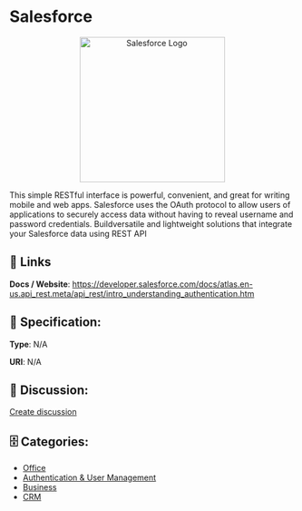 # Salesforce
<p align="center">
    <img width="256" src="https://raw.githubusercontent.com/apis-list/apis-list/main/apis/salesforce/logo_256x256.png" alt="Salesforce Logo"/>
</p>

This simple RESTful interface is powerful, convenient, and great for writing mobile and web apps. Salesforce uses the OAuth protocol to allow users of applications to securely access data without having to reveal username and password credentials.  Buildversatile and lightweight solutions that integrate your Salesforce data using REST API

##  🔗 Links
**Docs / Website**: https://developer.salesforce.com/docs/atlas.en-us.api_rest.meta/api_rest/intro_understanding_authentication.htm

## 🧬 Specification:
**Type**: N/A

**URI**: N/A

## 💬 Discussion:
[Create discussion](https://github.com/apis-list/apis-list/discussions/new)

## 🗄️ Categories:
- [Office](https://github.com/apis-list/apis-list#office)
- [Authentication & User Management](https://github.com/apis-list/apis-list#authentication--user-management)
- [Business](https://github.com/apis-list/apis-list#business)
- [CRM](https://github.com/apis-list/apis-list#crm)



